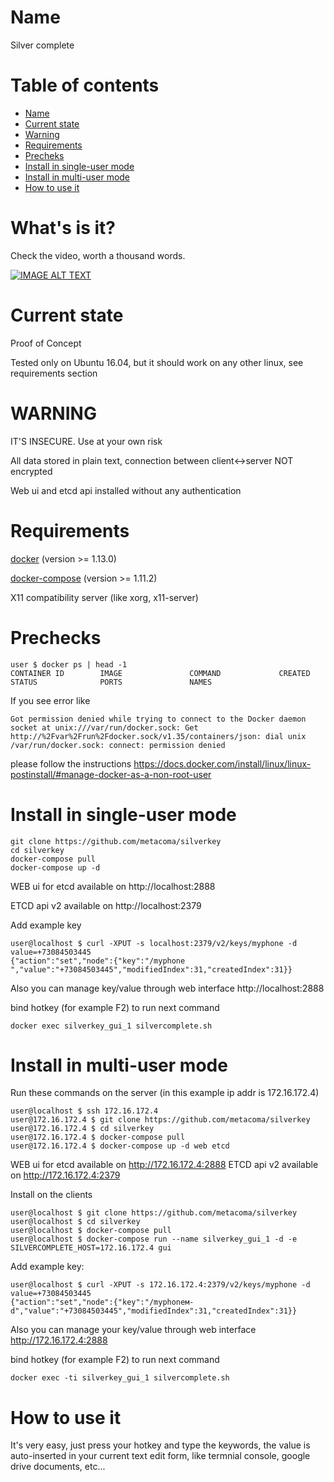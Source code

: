 Name
======

Silver complete

Table of contents
=================
* [Name](#name)
* [Current state](#current-state)
* [Warning](#warning)
* [Requirements](#requirements)
* [Precheks](#precheks)
* [Install in single-user mode](#install-in-single-user-mode)
* [Install in multi-user mode](#install-in-multi-user-mode)
* [How to use it](#how-to-use-it)

What's is it?
=============

  Check the video, worth a thousand words.

  [![IMAGE ALT TEXT](http://img.youtube.com/vi/ca7T0bXptU8/0.jpg)](http://www.youtube.com/watch?v=ca7T0bXptU8 "Silvercomplete demo")

Current state
=============

  Proof of Concept

  Tested only on Ubuntu 16.04, but it should work on any other linux, see requirements section


WARNING
=======

  IT'S INSECURE. Use at your own risk

  All data stored in plain text, connection between client<->server NOT encrypted

  Web ui and etcd api installed without any authentication

Requirements
============

  [docker](https://docs.docker.com/install/) (version >= 1.13.0)

  [docker-compose](https://docs.docker.com/compose/install/#install-compose) (version >= 1.11.2)

  X11 compatibility server (like xorg, x11-server)

Prechecks
=========
```
user $ docker ps | head -1
CONTAINER ID        IMAGE               COMMAND             CREATED             STATUS              PORTS               NAMES
```
If you see error like
```
Got permission denied while trying to connect to the Docker daemon socket at unix:///var/run/docker.sock: Get
http://%2Fvar%2Frun%2Fdocker.sock/v1.35/containers/json: dial unix /var/run/docker.sock: connect: permission denied
```

please follow the instructions https://docs.docker.com/install/linux/linux-postinstall/#manage-docker-as-a-non-root-user


Install in single-user mode
===========================

```
git clone https://github.com/metacoma/silverkey
cd silverkey
docker-compose pull
docker-compose up -d
```

WEB ui for etcd available on http://localhost:2888

ETCD api v2 available on http://localhost:2379


Add example key

```
user@localhost $ curl -XPUT -s localhost:2379/v2/keys/myphone -d value=+73084503445
{"action":"set","node":{"key":"/myphone ","value":"+73084503445","modifiedIndex":31,"createdIndex":31}}
```

Also you can manage key/value through web interface http://localhost:2888

bind hotkey (for example F2) to run next command

```docker exec silverkey_gui_1 silvercomplete.sh```

Install in multi-user mode
=============================
Run these commands on the server (in this example ip addr is 172.16.172.4)
```
user@localhost $ ssh 172.16.172.4
user@172.16.172.4 $ git clone https://github.com/metacoma/silverkey
user@172.16.172.4 $ cd silverkey
user@172.16.172.4 $ docker-compose pull
user@172.16.172.4 $ docker-compose up -d web etcd
```

WEB ui for etcd available on http://172.16.172.4:2888
ETCD api v2 available on http://172.16.172.4:2379


Install on the clients

```
user@localhost $ git clone https://github.com/metacoma/silverkey
user@localhost $ cd silverkey
user@localhost $ docker-compose pull
user@localhost $ docker-compose run --name silverkey_gui_1 -d -e SILVERCOMPLETE_HOST=172.16.172.4 gui
```

Add example key:
```
user@localhost $ curl -XPUT -s 172.16.172.4:2379/v2/keys/myphone -d value=+73084503445
{"action":"set","node":{"key":"/myphoneм-d","value":"+73084503445","modifiedIndex":31,"createdIndex":31}}
```

Also you can manage your key/value through web interface http://172.16.172.4:2888

bind hotkey (for example F2) to run next command

```docker exec -ti silverkey_gui_1 silvercomplete.sh```

How to use it
=============

It's very easy, just press your hotkey and type the keywords, the value is auto-inserted in your current text edit form,
like termnial console, google drive documents, etc...
